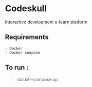 # Codeskull
Interactive development e-learn platform

## Requirements
	- Docker
	- Docker compose

## To run :
> docker-compose up
